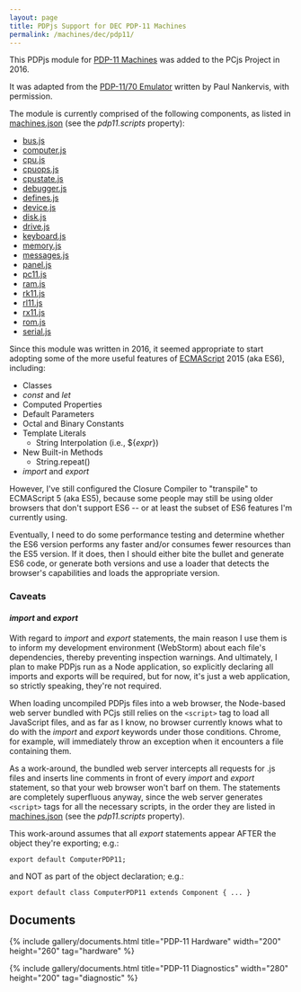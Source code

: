 ```yaml
---
layout: page
title: PDPjs Support for DEC PDP-11 Machines
permalink: /machines/dec/pdp11/
---
```


This PDPjs module for [PDP-11 Machines](/machines/dec/pdp11/machine/) was added to the PCjs Project in 2016.

It was adapted from the [PDP-11/70 Emulator](http://skn.noip.me/pdp11/pdp11.html) written by Paul Nankervis, with permission.

The module is currently comprised of the following components, as listed in [machines.json](/configs/machines.json) (see the *pdp11.scripts* property):

* [bus.js](lib/bus.js)
* [computer.js](lib/computer.js)
* [cpu.js](lib/cpu.js)
* [cpuops.js](lib/cpuops.js)
* [cpustate.js](lib/cpustate.js)
* [debugger.js](lib/debugger.js)
* [defines.js](lib/defines.js)
* [device.js](lib/device.js)
* [disk.js](lib/disk.js)
* [drive.js](lib/drive.js)
* [keyboard.js](lib/keyboard.js)
* [memory.js](lib/memory.js)
* [messages.js](lib/messages.js)
* [panel.js](lib/panel.js)
* [pc11.js](lib/pc11.js)
* [ram.js](lib/ram.js)
* [rk11.js](lib/rk11.js)
* [rl11.js](lib/rl11.js)
* [rx11.js](lib/rx11.js)
* [rom.js](lib/rom.js)
* [serial.js](lib/serial.js)

Since this module was written in 2016, it seemed appropriate to start adopting some of the more useful features of
[ECMAScript](http://www.ecma-international.org/ecma-262/6.0/index.html) 2015 (aka ES6), including:

* Classes
* *const* and *let*
* Computed Properties
* Default Parameters
* Octal and Binary Constants
* Template Literals
	- String Interpolation (i.e., ${*expr*})
* New Built-in Methods
	- String.repeat()
* *import* and *export*

However, I've still configured the Closure Compiler to "transpile" to ECMAScript 5 (aka ES5), because some people
may still be using older browsers that don't support ES6 -- or at least the subset of ES6 features I'm currently
using.

Eventually, I need to do some performance testing and determine whether the ES6 version performs any faster and/or
consumes fewer resources than the ES5 version.  If it does, then I should either bite the bullet and generate ES6 code,
or generate both versions and use a loader that detects the browser's capabilities and loads the appropriate version.

### Caveats

#### *import* and *export*

With regard to *import* and *export* statements, the main reason I use them is to inform my development environment
(WebStorm) about each file's dependencies, thereby preventing inspection warnings.  And ultimately, I plan to make PDPjs
run as a Node application, so explicitly declaring all imports and exports will be required, but for now, it's just
a web application, so strictly speaking, they're not required.

When loading uncompiled PDPjs files into a web browser, the Node-based web server bundled with PCjs still relies on
the `<script>` tag to load all JavaScript files, and as far as I know, no browser currently knows what to do with the
*import* and *export* keywords under those conditions.  Chrome, for example, will immediately throw an exception when
it encounters a file containing them.

As a work-around, the bundled web server intercepts all requests for .js files and inserts line comments in front of
every *import* and *export* statement, so that your web browser won't barf on them.  The statements are completely
superfluous anyway, since the web server generates `<script>` tags for all the necessary scripts, in the order they are
listed in [machines.json](/configs/machines.json) (see the *pdp11.scripts* property).

This work-around assumes that all *export* statements appear AFTER the object they're exporting; e.g.:

	export default ComputerPDP11;

and NOT as part of the object declaration; e.g.:

	export default class ComputerPDP11 extends Component { ... }

## Documents

{% include gallery/documents.html title="PDP-11 Hardware" width="200" height="260" tag="hardware" %}

{% include gallery/documents.html title="PDP-11 Diagnostics" width="280" height="200" tag="diagnostic" %}
